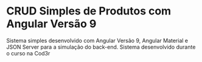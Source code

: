 # CRUD Simples de Produtos com Angular Versão 9

Sistema simples desenvolvido com Angular Versão 9, Angular Material e JSON Server para a simulação do back-end. Sistema desenvolvido durante o curso na Cod3r
